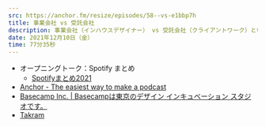 ```yaml
---
src: https://anchor.fm/resize/episodes/58--vs-e1bbp7h
title: 事業会社 vs 受託会社
description: 事業会社（インハウスデザイナー） vs 受託会社（クライアントワーク）というテーマでそれぞれの良いところや、楽しみ方、求められるスキルなどについて話しました。
date: 2021年12月10日（金）
time: 77分35秒
---
```


- オープニングトーク：Spotify まとめ
    - [Spotifyまとめ2021](https://www.spotify.com/jp/wrapped/)
- [Anchor - The easiest way to make a podcast](https://anchor.fm/)
- [Basecamp Inc. | Basecampは東京のデザイン インキュベーション スタジオです。](https://basecamp.dev/)
- [Takram](https://ja.takram.com/)